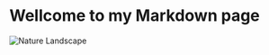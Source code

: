 # Wellcome to my Markdown page 
![Nature Landscape](https://images.unsplash.com/photo-1506744038136-46273834b3fb)

